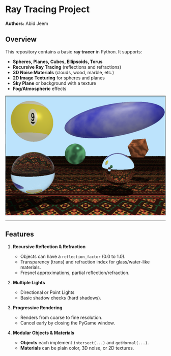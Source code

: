 # Ray Tracing Project

**Authors:** Abid Jeem

## Overview

This repository contains a basic **ray tracer** in Python. It supports:

- **Spheres, Planes, Cubes, Ellipsoids, Torus**  
- **Recursive Ray Tracing** (reflections and refractions)  
- **3D Noise Materials** (clouds, wood, marble, etc.)  
- **2D Image Texturing** for spheres and planes  
- **Sky Plane** or background with a texture  
- **Fog/Atmospheric** effects




![Final Scene](Abid_RayTrace_Final/images/Abid_RayTracing_Final.png)



---

## Features

1. **Recursive Reflection & Refraction**
   - Objects can have a `reflection_factor` (0.0 to 1.0).
   - Transparency (trans) and refraction index for glass/water-like materials.
   - Fresnel approximations, partial reflection/refraction.

2. **Multiple Lights**
   - Directional or Point Lights
   - Basic shadow checks (hard shadows).

3. **Progressive Rendering**
   - Renders from coarse to fine resolution.
   - Cancel early by closing the PyGame window.

4. **Modular Objects & Materials**
   - **Objects** each implement `intersect(...)` and `getNormal(...)`.
   - **Materials** can be plain color, 3D noise, or 2D textures.





